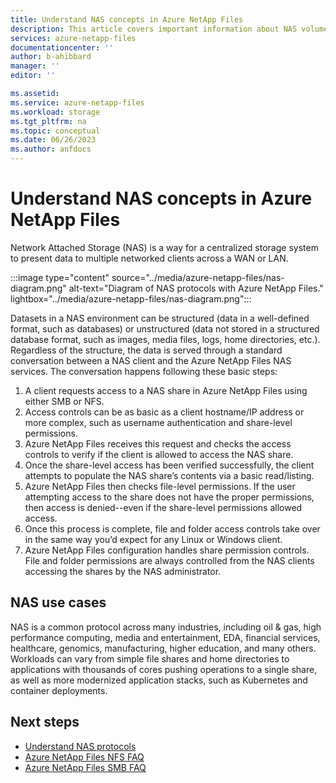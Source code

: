 ```yaml
---
title: Understand NAS concepts in Azure NetApp Files 
description: This article covers important information about NAS volumes when using Azure NetApp Files.  
services: azure-netapp-files
documentationcenter: ''
author: b-ahibbard
manager: ''
editor: ''

ms.assetid:
ms.service: azure-netapp-files
ms.workload: storage
ms.tgt_pltfrm: na
ms.topic: conceptual
ms.date: 06/26/2023
ms.author: anfdocs
---
```

# Understand NAS concepts in Azure NetApp Files 

Network Attached Storage (NAS) is a way for a centralized storage system to present data to multiple networked clients across a WAN or LAN.  

:::image type="content" source="../media/azure-netapp-files/nas-diagram.png" alt-text="Diagram of NAS protocols with Azure NetApp Files." lightbox="../media/azure-netapp-files/nas-diagram.png":::

Datasets in a NAS environment can be structured (data in a well-defined format, such as databases) or unstructured (data not stored in a structured database format, such as images, media files, logs, home directories, etc.). Regardless of the structure, the data is served through a standard conversation between a NAS client and the Azure NetApp Files NAS services. The conversation happens following these basic steps:

1. A client requests access to a NAS share in Azure NetApp Files using either SMB or NFS.
1. Access controls can be as basic as a client hostname/IP address or more complex, such as username authentication and share-level permissions.
1. Azure NetApp Files receives this request and checks the access controls to verify if the client is allowed to access the NAS share.
1. Once the share-level access has been verified successfully, the client attempts to populate the NAS share’s contents via a basic read/listing.
1. Azure NetApp Files then checks file-level permissions. If the user attempting access to the share does not have the proper permissions, then access is denied--even if the share-level permissions allowed access. 
1. Once this process is complete, file and folder access controls take over in the same way you’d expect for any Linux or Windows client. 
1. Azure NetApp Files configuration handles share permission controls. File and folder permissions are always controlled from the NAS clients accessing the shares by the NAS administrator. 

## NAS use cases 

NAS is a common protocol across many industries, including oil & gas, high performance computing, media and entertainment, EDA, financial services, healthcare, genomics, manufacturing, higher education, and many others. Workloads can vary from simple file shares and home directories to applications with thousands of cores pushing operations to a single share, as well as more modernized application stacks, such as Kubernetes and container deployments. 


## Next steps 
* [Understand NAS protocols](network-attached-storage-protocols.md)
* [Azure NetApp Files NFS FAQ](faq-nfs.md)
* [Azure NetApp Files SMB FAQ](faq-smb.md)
